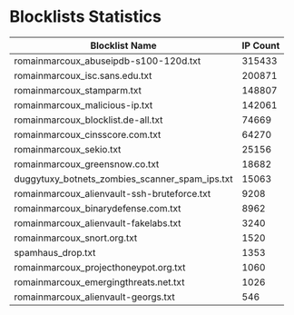 # Blocklists Statistics
| Blocklist Name | IP Count |
|----|----|
| romainmarcoux_abuseipdb-s100-120d.txt | 315433 |
| romainmarcoux_isc.sans.edu.txt | 200871 |
| romainmarcoux_stamparm.txt | 148807 |
| romainmarcoux_malicious-ip.txt | 142061 |
| romainmarcoux_blocklist.de-all.txt | 74669 |
| romainmarcoux_cinsscore.com.txt | 64270 |
| romainmarcoux_sekio.txt | 25156 |
| romainmarcoux_greensnow.co.txt | 18682 |
| duggytuxy_botnets_zombies_scanner_spam_ips.txt | 15063 |
| romainmarcoux_alienvault-ssh-bruteforce.txt | 9208 |
| romainmarcoux_binarydefense.com.txt | 8962 |
| romainmarcoux_alienvault-fakelabs.txt | 3240 |
| romainmarcoux_snort.org.txt | 1520 |
| spamhaus_drop.txt | 1353 |
| romainmarcoux_projecthoneypot.org.txt | 1060 |
| romainmarcoux_emergingthreats.net.txt | 1026 |
| romainmarcoux_alienvault-georgs.txt | 546 |
